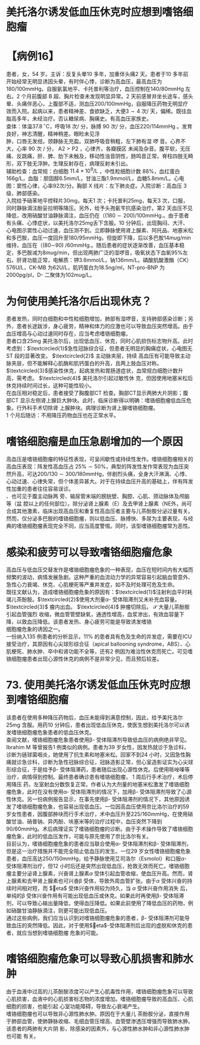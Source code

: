 # 美托洛尔诱发低血压休克时应想到嗜铬细胞瘤  
# 【病例16】  
患者，女，54 岁。主诉：反复头晕10 多年，加重伴头痛2 天。患者于10 多年前开始经常无明显诱因头晕，有时伴心悸，诊断为高血压，最高血压为$180/100\mathrm{mmHg}$，自服氨氯地平、卡托普利等治疗，血压控制在$140/80\mathrm{mmHg}$ 左右。2 个月前腹部 B 超、胸片检查未发现明显异常。2 天前感冒并坐长途车，感头晕、头痛伴恶心，上腹部不适，测血压$200/100\mathrm{mmHg}$，自服降压药物无明显疗效而入院。起病以来，患者精神差、食欲缺乏，大便$3\sim4$ 次/ 天，偏稀。既往血脂高多年，未经治疗。否认糖尿病、胸痛史。有高血压家族史。  
查体：体温$37.8\,^{\circ}\mathrm{C}$，呼吸18 次/ 分，脉搏 90 次/ 分，血压$220/114\mathrm{mmHg}$ 。发育良好，神志清醒，精神稍差。眼睑未见浮  
肿，口唇无发绀。颈静脉无充盈。双肺呼吸音稍粗，左下肺有湿 啰 音。心界不大，心率  90  次 /  分， $\mathrm{A}2>\mathrm{P}2$ ，心律齐，各瓣膜区 未闻及杂音。腹平软，无压痛、反跳痛，肝、脾、肋下未触及，移动性浊音阴性，肠鸣音正常。脊柱四肢无畸形，双下肢无浮肿。生理反射存在，病理反射未引出。  
辅助检查：血常规：白细胞 $11.4\times10^{9}/\mathrm{L}$ ，中性粒细胞计数 $88\%$，血红蛋白$166\mathrm{g/L}$，血脂：胆固醇$6.5\mathrm{mm}/\mathrm{L}$，甘油三酯1.9mmol/L，血糖$5.8\mathrm{mm}/\mathrm{L}$。心电图：窦性心律，心率92次/分。胸部 X  线片：左下肺炎症。入院诊断：高血压 3  级，肺部感染。  
入院给予硝苯地平控释片$30\mathrm{mg}$，每天1 次；卡托普利$25\mathrm{mg}$，每天3 次，口服，同时静脉滴注酚妥拉明等降压。另外，给予头孢氨苄抗感染治疗。第2 天血压不见降低，改用硝酸甘油静脉滴注，血压仍在（$\left(180\sim200\right)/100\mathrm{mmHg}.$。由于患者有头痛、心悸症状，以美托洛尔$25\mathrm{mg}$舌下含服。10 分钟后，出现胸闷、大汗、心电图示窦性心动过速，血压测不到。立即静脉使用肾上腺素、阿托品、地塞米松和多巴胺，血压一度回升至$180/95\mathrm{mmHg}$，但旋即下降，后以多巴胺$14mu\mathrm{g/min}$ 维持，血压在（$(80\mathrm{\sim}90)\;/60\mathrm{mmHg}.$。随后患者的症状逐渐改善，血压基本稳定，多巴胺减为$8mu\mathrm{g}/\mathrm{min}$，但出现两肺广泛的湿啰音，吸氧状态下血氧$95\%$左右。肝肾功能正常，电解质：钾3.6mmol/L，钠$136\mathrm{mm}/\mathrm{L}$。磷酸肌酸激酶（CK）576U/L，CK-MB 为62U/L，肌钙蛋白为$18.5\mathrm{ng/ml}$，NT-pro-BNP 为$2000{\mathrm{pg}}/{\mathrm{pl}}$，D- 二聚体为$102mu\mathrm{g/L}$。  
#  为何使用美托洛尔后出现休克？  
患者发热，同时白细胞和中性粒细胞增加，肺部有湿啰音，支持肺部感染诊断；另外，患者长途跋涉，身心疲劳，精神和体力的应激也可以导致血压突然增高。由于血压增高与心动过速同时存在，应当考虑嗜铬细胞瘤。  
患者口含$25\mathrm{mg}$ 美托洛尔后，出现低血压、休克，同时心肌损伤标志物升高。此时考虑到：$\textcircled{1}$急性冠脉综合征，但患者无明显的胸痛症状，心电图无 ST  段的显著改变。 $\textcircled{2}$ 主动脉夹层，持续 高血压有可能导致主动脉夹层，但不能解释心肌酶和肌钙蛋白的升高，且两上肢血压对称。$\textcircled{3}$感染性休克，起病发热和胃肠道症状，血常规白细胞计数升高，需考虑。 $\textcircled{4}$ 美托洛尔引起过敏性休 克，但因使用地塞米松后休克持续时间过长，这种可能性较小。  
在血压相对稳定后，患者接受了胸腹部CT 检查。胸部CT显示两肺大片阴影；腹部CT 显示左侧肾上腺巨大肿块。此时，临床诊断得以明确：嗜铬细胞瘤低血压危象。行外科手术切除肾 上腺肿块。病理诊断为肾上腺嗜铬细胞瘤。  
1 个月后随访：不用降压药物血压也在正常水平。  
#  嗜铬细胞瘤是血压急剧增加的一个原因  
高血压是嗜铬细胞瘤的特征性表现，可呈间歇性或持续性发作。嗜铬细胞瘤相关的高血压表现：阵发性高血压占 $25\%\sim50\%$，典型的阵发性发作常表现为血压突然升高，可达$200/130\sim300/180\mathrm{mmHg}$，伴剧烈头痛，全身大汗淋漓、心悸、心动过速、心律失常，但个体差异甚大。对于在持续血压升高的基础上，伴有阵发性加重的患者往往容易误诊。  
、也可见于腹主动脉两 旁、输尿管末端的膀胱壁、胸腔、心肌、颈动脉体及颅脑等（盆 腔以上的任何部位）。除分泌肾上腺素（E）及去甲肾上腺素（NE外，尚可合成其他激素，临床出现高血压和重复性高血压者主要与儿茶酚胺分泌过量有关。然而，仅分泌多巴胺的嗜铬细胞瘤，则以低血压、脉搏快、多尿为主要表现，与经典的嗜铬细胞瘤表现完全不同，应当高度警惕。同时，该型嗜铬细胞瘤常为恶性。  
#  感染和疲劳可以导致嗜铬细胞瘤危象  
高血压与低血压交替发作是嗜铬细胞瘤危象的一种表现，血压在短时间内有大幅而频繁的波动，病情发展急剧。这种严重的血流动力学的异常容易引起脑血管意外、急性心力衰竭、休克、心肌梗死等严重并发症，如不及时处理可危及生命。  
既往文献认为，造成嗜铬细胞瘤危象的原因有：$\textcircled{1}$注射利血平时耗竭儿茶酚胺。$\textcircled{2}$使用大剂量$\alpha$- 受体阻滞剂又未补充血容量。 $\textcircled{3}$ 瘤内出血。 $\textcircled{4}$ 肿瘤切除后。 $\mathcal{S}$ 大量儿茶酚胺引起血管强烈 收缩，微血管管壁缺氧，通透性增高，血浆渗出，有效血容量下降，以致血压降低。该患者发热、身心疲劳可能是导致诱发嗜铬  
细胞瘤危象的诱因之一。  
一份纳入135 例患者的分析显示，$11\%$ 的患者具有危及生命的并发症，需要在ICU 接受治疗，其原因有心尖球形综合征（apical ballooning syndrome，ABS）、心肌梗死、肺水肿、卒中和肾功能不全等，还有2 例因为难治性休克而死亡。可见嗜铬细胞瘤患者出现心源性休克的病例不是非常少见，而且预后较差。  
# 73. 使用美托洛尔诱发低血压休克时应想到嗜铬细胞瘤  
该患者在使用多种降压药物后，血压未能得到满意控制，因此，给予美托洛尔$25\mathrm{mg}$ 含服。用药10 分钟后，患者出现低血压休克，使医生想到美托洛尔可以诱发嗜铬细胞瘤危象患者的低血压休克。  
查阅文献，嗜铬细胞瘤危象患者使用β- 受体阻滞剂导致低血压的病例绝非罕见。Ibrahim M 等曾报告1 例类似的病例。患者为39 岁女性，因发热就诊于急诊科，诊断为链球菌咽炎，她使用了抗生素和地塞米松。回家不到24 小时，又因急性胸痛就诊急诊科，诊断为急性冠脉综合征，冠脉造影正常，但心室造影证实为心尖球形综合征，于是给予β- 受体阻滞药，患者随后出现心源性休克。后使用哌唑嗪等治疗，病情得到控制。最终患者确诊患有嗜铬细胞瘤， 1  周后行手术治疗，术后停用降压 药，左室射血分数恢复正常。作者认为大剂量的地塞米松激发了嗜铬细胞瘤危象，此时在没有使用α- 受体阻滞剂的情况下，加用β- 受体阻滞剂导致了心源性休克。另一份病例报告显示，在事先使用β- 受体阻滞剂的情况下，其他原因诱发了嗜铬细胞瘤危象，也容易出现低血压。一位因高血压使用奈比洛尔治疗的59 岁女性患者，因腹部肿块而行手术治疗，术中血压升至$225/160\mathrm{mmHg}$，在使用硝酸甘油、硝普钠、异丙酚、呋塞米等的治疗过程中，血压突然下降到$90/60\mathrm{mmHg}$。术后病理证实了嗜铬细胞瘤的诊断。由于手术操作导致了嗜铬细胞瘤危象，此时的低血压发作，可能与原先使用了奈比洛尔有关。  
目前认为，嗜铬细胞瘤危象的患者应当联合使用α- 受体阻滞剂和β- 受体阻滞剂，但是这一治疗措施并不能完全阻止低血压的发生。一位29 岁女性嗜铬细胞瘤危象患者，血压高达$250/150\mathrm{mmHg}$，给予静脉使用艾司洛尔（Esmolol）和口服$\alpha$- 受体阻滞剂治疗，但12 小时后还是突然出现低血压，抢救无效而死亡。嗜铬细胞瘤主要分泌肾上腺素，兴奋肾上腺素$\alpha$ 受体引起血管收缩，使血压升高。然而，肾上腺素和去甲肾上腺素也可兴奋β 受体，导致外周血管扩张。由于$\alpha$ 受体兴奋的持续时间相对短，而 $eta$  受体兴奋作用较为持久，当 $\alpha$  受体兴奋作用消失 后，单纯的β 受体兴奋作用有可能出现低血压或休克。如果此时再使用β- 受体阻滞剂，可以导致心输出量降低，使得血压降低。如果此前使用了降低血压的药物，例如硝酸甘油静脉滴注，则更可能出现低血压。  
通过这些病例，我们应当认识到对嗜铬细胞瘤危象的患者，β- 受体阻滞剂可能导致血压的突然降低。因此，对于使用$eta$-受体阻滞剂后出现的虚脱和休克的患者，就应当想到嗜铬细胞瘤 危象的可能。  
#  嗜铬细胞瘤危象可以导致心肌损害和肺水肿  
由于血液中过高的儿茶酚胺浓度可以产生心肌毒性作用，嗜铬细胞瘤危象可以导致心肌损害，血液中的心肌损害标志物的浓度增加。嗜铬细胞瘤导致的高血压、心肌细胞的损害，也能引起 心室功能障碍，导致左心衰竭产生。  
嗜铬细胞瘤也可以导致非心源性肺水肿。原因在于大量儿 茶酚胺分泌，直接作用于肺部血管，使肺静脉收缩、毛细血管压增高、血管壁渗透压增强而导致肺水肿。该患者的两肺有大片阴 影，除感染的因素外，与心源性肺水肿和非心源性肺水肿也可能 有关。  
